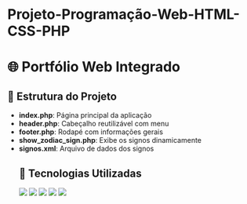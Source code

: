 # Projeto-Programação-Web-HTML-CSS-PHP

  <h1>🌐 Portfólio Web Integrado</h1>

  <div class="section">
    <h2>📁 Estrutura do Projeto</h2>
    <ul>
      <li><strong>index.php</strong>: Página principal da aplicação</li>
      <li><strong>header.php</strong>: Cabeçalho reutilizável com menu</li>
      <li><strong>footer.php</strong>: Rodapé com informações gerais</li>
      <li><strong>show_zodiac_sign.php</strong>: Exibe os signos dinamicamente</li>
      <li><strong>signos.xml</strong>: Arquivo de dados dos signos</li>
 <div class="section">
    <h2>🧠 Tecnologias Utilizadas</h2>
    <div class="badges">
      <img src="https://img.shields.io/badge/HTML-E34F26?style=for-the-badge&logo=html5&logoColor=white">
      <img src="https://img.shields.io/badge/CSS-1572B6?style=for-the-badge&logo=css3&logoColor=white">
      <img src="https://img.shields.io/badge/PHP-777BB4?style=for-the-badge&logo=php&logoColor=white">
      <img src="https://img.shields.io/badge/XML-000000?style=for-the-badge">
      <img src="https://img.shields.io/badge/GitHub-181717?style=for-the-badge&logo=github&logoColor=white">
    </div>
  </div>
